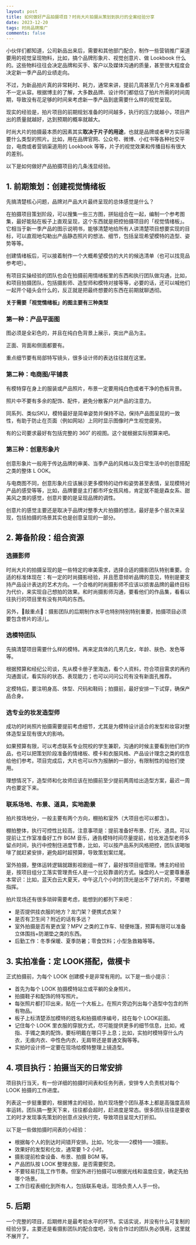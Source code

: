 ```yaml
---
layout: post
title: 如何做好产品拍摄项目？时尚大片拍摄从策划到执行的全案经验分享
date: 2023-12-20
tags: 时尚品牌推广
comments: false
---
```


小伙伴们都知道，公司新品出来后，需要和其他部门配合，制作一些营销推广渠道要用的视觉呈现物料，比如，搞个品牌形象片、视觉创意片、做 Lookbook 什么的。这些物料往往会决定品牌和买手、客户以及媒体沟通的质量，甚至很大程度会决定新一季产品的业绩走向。

不过，为新品拍片真的非常耗时、耗力，通常来讲，提前几周甚至几个月来准备都不一定从容。根据博主的了解，大多数品牌、设计师们都低估了拍片所需的时间周期，导致没有花足够的时间来考虑新一季产品到底需要什么样的视觉呈现。

现实的经验是，拍片项目的前期规划准备的时间越多，执行的压力就越小，项目产出的质量就越好，达到预期的概率就越大。

时尚大片的拍摄最本质的因素其实**取决于片子的用途**，也就是品牌或者甲方实际需要什么类型的照片。比如，用在品牌官网、公众号、微博、小红书等各种社交平台，电商或者营销渠道用的 Lookbook 等等，片子的视觉效果和传播目标有很大的差别。

以下是如何做好产品拍摄项目的几条浅显经验。

## 1. 前期策划：创建视觉情绪板

先搞清楚核心问题，品牌对产品大片最终呈现的总体感觉是什么？

在拍摄项目策划阶段，可以搜集一些三方图，拼贴组合在一起，编制一个参考图集，最好能贴在板子上直观呈现，这个东西就是把控拍摄项目的「视觉情绪板」。它相当于新一季产品的图示说明书，能够清楚地给所有人讲清楚项目想要实现的目标，可以直观地勾勒出产品静态照片的想法、细节，包括呈现希望模特的造型、姿势等等。

创建情绪板后，可以接着制作一个大概希望模仿的大片的候选清单（也可以找竞品参考吧）。

有项目实操经验的团队也会在拍摄前用情绪板里的东西和执行团队做沟通，比如，和项目拍摄团队，包括摄影师、造型师和模特对接等等，必要的话，还可以喊他们一起开个碰头会什么的，反正就是把最终想要的东西在前期就聊透彻。

**关于需要「视觉情绪板」的图主要有三种类型**

### 第一种：产品平面图

图必须是全彩色的，并且在纯白色背景上展示，突出产品为主。

正面、背面和侧面都要有。

重点细节要有局部特写镜头，很多设计师的表达往往就在这里。

### 第二种：电商图/平铺表

有模特穿在身上的服装或产品照片，布景一定要用纯白色或者干净的色板背景。

照片中不要有多余的配饰、配件，避免分散客户对产品的注意力。

同系列、类似SKU，模特最好是简单姿势并保持不动，保持产品图呈现的一致性，有助于防止在页面（例如网站）上同时显示图像时产生视觉疲劳。

有的公司要求最好有包括完整的 360˚ 的视图。这个就根据实际预算来吧。

### 第三种：创意形象片

创意形象片一般用于传达品牌的审美、当季产品的风格以及日常生活中的创意搭配之类的整体 L
OOK。

与电商图不同，创意形象片应该展示更多模特的动作和姿势甚至表情，呈现模特对产品的感受等等，比如，品牌要是主打都市坏女孩风格，肯定就不能是森女系、甜美风之类的感觉，创意片要的是呈现品牌的调性。

创意片的感觉主要还是取决于品牌对整季大片拍摄的想法，最好是多个层次来呈现，包括拍摄的场景其实也是创意呈现的一部分。

## 2. 筹备阶段：组合资源
### 选摄影师

时尚大片的拍摄呈现的是一些特定的审美需求，选择合适的摄影团队特别重要。合适的标准体现在：有一定的时尚摄影经验，并且愿意倾听品牌的意见，特别是要支持产品设计表达的艺术方向。一个合格的时尚摄影师不应该以损害品牌的最终目标为代价，来实现自己想拍的效果。和时尚摄影师沟通，要看他们的作品集，看看以往执行的项目里有没有共鸣的东西。

另外，🌟敲重点🌟：摄影团队的后期制作水平也特别特别特别重要，拍摄项目必须要包含修片的活儿。

### 选模特团队

先搞清楚项目需要什么样的模特。再来定具体的几男几女，年龄、肤色、发色等等。

根据预算和经纪公司谈，先从模卡册子里海选，看个人资料，符合项目需求的再约沟通面试，看实际的状态、表现能力；也可以问问公司有没有新面孔推荐。

定模特后，要注明身高、体型、尺码和鞋码；拍摄前，最好安排一下试穿，确保产品合身。

### 选专业的妆发造型师

成功的时尚照片拍摄需要提前考虑细节，尤其是为模特设计适合的发型和妆容对整体造型呈现有很大的影响。

如果预算有限，可以考虑联系专业院校的学生兼职，沟通的时候主要看到他们的作品，也可以把策划阶段准备的情绪板、模卡和衣服风格、产品设计理念之类的信息给他们参考。项目完成后，大片也可以作为报酬的一部分，有限制性的给他们使用。

理想情况下，造型师和化妆师应该在拍摄前至少提前两周给出造型方案，最迟一周内也要定下来。

### 联系场地、布景、道具，实地勘景

拍片按场地分，一般主要有两个方向，棚拍和室外（大项目也可以都含）。

棚拍整体，执行可控性比较高，注意事项是：提前准备好布景、灯光、道具。可以提前让工作室准备好工作 BGM 音乐，通告模特时间尽量提前，给妆发造型老师多留点时间，执行中控制住进度节奏，比如，可以按产品系列风格把控，团队该喝咖啡了就赶紧安排，避免超时超预算，导致策划案烂尾。

室外拍摄，整体运转逻辑就跟影视剧组一样了，最好按项目组管理。博主的经验是，按项目组分工落实管理责任人是一个比较靠谱的方式。操盘的人一定要尊重基本常识：比如，蓝天白云大夏天，中午这几个小时的顶光是出不了好片的，不要瞎指挥。

拍片现场还有很多琐碎需要考虑，能想到的都列下来吧：
- 是否提供挂衣服的地方？龙门架？便携式衣架？
- 是否有卫生间？附近的话有多远？
- 室外拍摄是否有更衣室？MPV 之类的工作车、轻便帐篷，预算有限可以准备立体围挡+防潮垫之类的东西。
- 后勤工作：冬季保暖、夏季防暑；零食饮料；小型急救箱等等。

## 3. 实拍准备：定 LOOK搭配，做模卡

正式拍摄前，为每个 LOOK 创建模卡是非常有用的。以下是一些小提示：
- 首先为每个 LOOK 拍摄模特站立或平躺的全身照片。
- 拍摄鞋子和配饰的特写照片。
- 每张照片都打印出来，贴在一个大板上。在照片旁边列出每个造型中包含的所有物品。
- 板子上标清楚添加模特的姓名和拍摄顺序编号，挂在每个 LOOK前面。
- 记住每个 LOOK 里衣服的穿脱方式，尽可能提供更多的细节信息，比如，戒指、手镯之类的配饰，要标明戴在哪只手上息；比如，实拍时模特穿什么内衣，无痕内衣、中性色内衣，无肩带还是普通文胸等等。
- 实拍时设计师一定要在现场给模特整理上镜造型。

## 4. 项目执行：拍摄当天的日常安排

项目执行当天，有一份详细的拍摄时间表和任务列表，安排专人负责核对每个 LOOK 拍摄的工作进度。

列表这一步挺重要的，根据博主的经验，拍片现场整个团队基本上都是高强度高频率运转。团队搞一整天下来，往往都会超时，赶进度是常态。很多团队往往是要收工的时才发现事先策划的创意点没执行完，导致项目呈现大打折扣。

以下是一些做拍摄时间表的小经验：
- 根据每个人的到达时间错开安排。比如，1化妆——2模特——3摄影。
- 效果好的发型和化妆，通常要 1-2 小时。
- 摄影提前检查设备、布景、拍摄 BGM 等。
- 产品团队按 LOOK 整理衣服，是否需要熨烫。
- 不要轻易打乱工作节奏。但室外进行拍摄可以根据光线和温度应变，确定先拍哪个场景。
- 工作日程表细化到所有人，包括联系电话，现场负责人人手一份。

## 5. 后期
一个完整的项目，后期修片是最考验水平的环节。实话实说，并没有什么可复制的经验分享，主要还是看摄影团队的配合度吧，没有合作过的团队务必慎用，这里就不展开了。